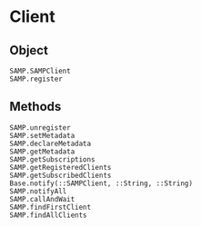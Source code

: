 # Client

## Object

```@docs
SAMP.SAMPClient
SAMP.register
```

## Methods

```@docs
SAMP.unregister
SAMP.setMetadata
SAMP.declareMetadata
SAMP.getMetadata
SAMP.getSubscriptions
SAMP.getRegisteredClients
SAMP.getSubscribedClients
Base.notify(::SAMPClient, ::String, ::String)
SAMP.notifyAll
SAMP.callAndWait
SAMP.findFirstClient
SAMP.findAllClients
```
